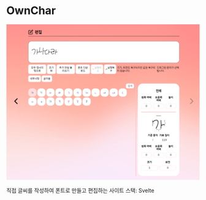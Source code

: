 # OwnChar

![example](https://raw.githubusercontent.com/moka-ayumu/OwnChar/main/readme/example.png)

직접 글씨를 작성하여 폰트로 만들고 편집하는 사이트
스택: Svelte
